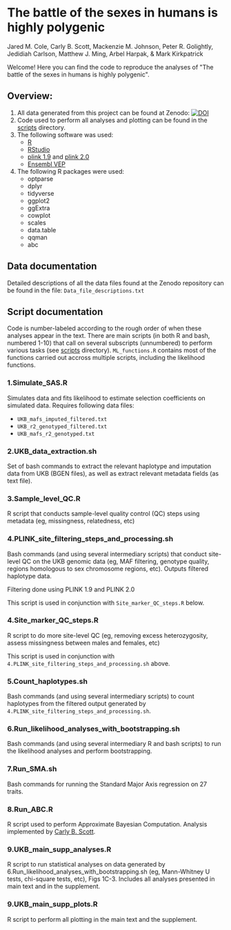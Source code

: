 # The battle of the sexes in humans is highly polygenic
Jared M. Cole, Carly B. Scott, Mackenzie M. Johnson, Peter R. Golightly, Jedidiah Carlson, Matthew J. Ming, Arbel Harpak, & Mark Kirkpatrick

Welcome! Here you can find the code to reproduce the analyses of "The battle of the sexes in humans is highly polygenic". 

## Overview:
1. All data generated from this project can be found at Zenodo: [![DOI](https://zenodo.org/badge/DOI/10.5281/zenodo.11992199.svg)](https://doi.org/10.5281/zenodo.11992199)
2. Code used to perform all analyses and plotting can be found in the [scripts](/scripts) directory.
3. The following software was used:
   * [R](https://www.r-project.org/)
   * [RStudio](https://posit.co/download/rstudio-desktop/)
   * [plink 1.9](https://www.cog-genomics.org/plink/) and [plink 2.0](https://www.cog-genomics.org/plink/2.0/)
   * [Ensembl VEP](https://useast.ensembl.org/info/docs/tools/vep/script/index.html)
4. The following R packages were used:
   * optparse
   * dplyr
   * tidyverse
   * ggplot2
   * ggExtra
   * cowplot
   * scales
   * data.table
   * qqman
   * abc

## Data documentation
Detailed descriptions of all the data files found at the Zenodo repository can be found in the file: ```Data_file_descriptions.txt```

## Script documentation
Code is number-labeled according to the rough order of when these analyses appear in the text. There are main scripts (in both R and bash, numbered 1-10) that call on several subscripts (unnumbered) to perform various tasks (see [scripts](/scripts) directory). ```ML_functions.R``` contains most of the functions carried out accross multiple scripts, including the likelihood functions. 

### 1.Simulate_SAS.R 
Simulates data and fits likelihood to estimate selection coefficients on simulated data. 
Requires following data files: 
* ```UKB_mafs_imputed_filtered.txt```
*  ```UKB_r2_genotyped_filtered.txt```
* ```UKB_mafs_r2_genotyped.txt```

### 2.UKB_data_extraction.sh
Set of bash commands to extract the relevant haplotype and imputation data from UKB (BGEN files), as well as extract relevant metadata fields (as text file). 
  
### 3.Sample_level_QC.R
R script that conducts sample-level quality control (QC) steps using metadata (eg, missingness, relatedness, etc)

### 4.PLINK_site_filtering_steps_and_processing.sh
Bash commands (and using several intermediary scripts) that conduct site-level QC  on the UKB genomic data (eg, MAF filtering, genotype quality, regions homologous to sex chromosome regions, etc). Outputs filtered haplotype data. 

Filtering done using PLINK 1.9 and PLINK 2.0

This script is used in conjunction with ```Site_marker_QC_steps.R``` below.

### 4.Site_marker_QC_steps.R
R script to do more site-level QC (eg, removing excess heterozygosity, assess missingness between males and females, etc)

This script is used in conjunction with ```4.PLINK_site_filtering_steps_and_processing.sh``` above.

### 5.Count_haplotypes.sh
Bash commands (and using several intermediary scripts) to count haplotypes from the filtered output generated by ```4.PLINK_site_filtering_steps_and_processing.sh```.

### 6.Run_likelihood_analyses_with_bootstrapping.sh
Bash commands (and using several intermediary R and bash scripts) to run the likelihood analyses and perform bootstrapping.

### 7.Run_SMA.sh
Bash commands for running the Standard Major Axis regression on 27 traits. 

### 8.Run_ABC.R
R script used to perform Approximate Bayesian Computation. Analysis implemented by [Carly B. Scott](https://github.com/cb-scott).

### 9.UKB_main_supp_analyses.R
R script to run statistical analyses on data generated by 6.Run_likelihood_analyses_with_bootstrapping.sh (eg, Mann-Whitney U tests, chi-square tests, etc), Figs 1C-3. Includes all analyses presented in main text and in the supplement. 

### 9.UKB_main_supp_plots.R
R script to perform all plotting in the main text and the supplement.
